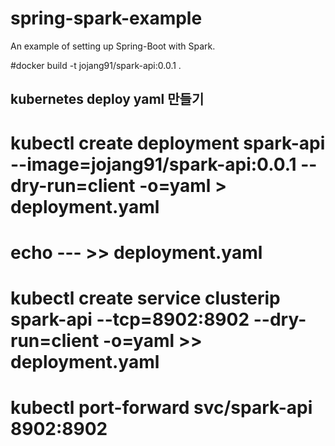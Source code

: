 # spring-spark-example
An example of setting up Spring-Boot with Spark.


#docker build -t jojang91/spark-api:0.0.1 .
## kubernetes deploy yaml 만들기

# kubectl create deployment spark-api --image=jojang91/spark-api:0.0.1 --dry-run=client -o=yaml > deployment.yaml
# echo --- >> deployment.yaml
# kubectl create service clusterip spark-api --tcp=8902:8902 --dry-run=client -o=yaml >> deployment.yaml

# kubectl port-forward svc/spark-api 8902:8902
